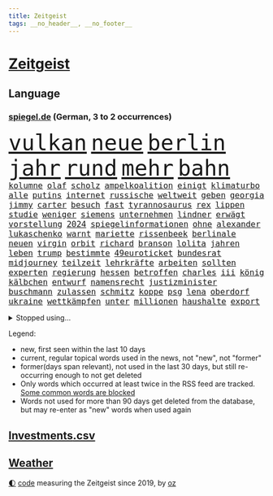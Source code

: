 ```yaml
---
title: Zeitgeist
tags: __no_header__, __no_footer__
---
```


# [Zeitgeist](https://oliz.io/zeitgeist/)

## Language

<h3><a href="https://www.spiegel.de" target="_blank">spiegel.de</a> (German, 3 to 2 occurrences)</h3>
<p style="font-family:monospace">
<span style="font-size:32pt"><a href="news_links.html#vulkan" class="current">vulkan</a></span>
<span style="font-size:32pt"><a href="news_links.html#neue" class="current">neue</a></span>
<span style="font-size:32pt"><a href="news_links.html#berlin" class="current">berlin</a></span>
<span style="font-size:32pt"><a href="news_links.html#jahr" class="current">jahr</a></span>
<span style="font-size:32pt"><a href="news_links.html#rund" class="current">rund</a></span>
<span style="font-size:32pt"><a href="news_links.html#mehr" class="current">mehr</a></span>
<span style="font-size:32pt"><a href="news_links.html#bahn" class="current">bahn</a></span>
<br>
<span style="font-size:12pt"><a href="news_links.html#kolumne" class="current">kolumne</a></span>
<span style="font-size:12pt"><a href="news_links.html#olaf" class="current">olaf</a></span>
<span style="font-size:12pt"><a href="news_links.html#scholz" class="current">scholz</a></span>
<span style="font-size:12pt"><a href="news_links.html#ampelkoalition" class="current">ampelkoalition</a></span>
<span style="font-size:12pt"><a href="news_links.html#einigt" class="current">einigt</a></span>
<span style="font-size:12pt"><a href="news_links.html#klimaturbo" class="new">klimaturbo</a></span>
<span style="font-size:12pt"><a href="news_links.html#alle" class="current">alle</a></span>
<span style="font-size:12pt"><a href="news_links.html#putins" class="current">putins</a></span>
<span style="font-size:12pt"><a href="news_links.html#internet" class="current">internet</a></span>
<span style="font-size:12pt"><a href="news_links.html#russische" class="current">russische</a></span>
<span style="font-size:12pt"><a href="news_links.html#weltweit" class="current">weltweit</a></span>
<span style="font-size:12pt"><a href="news_links.html#geben" class="current">geben</a></span>
<span style="font-size:12pt"><a href="news_links.html#georgia" class="new">georgia</a></span>
<span style="font-size:12pt"><a href="news_links.html#jimmy" class="current">jimmy</a></span>
<span style="font-size:12pt"><a href="news_links.html#carter" class="current">carter</a></span>
<span style="font-size:12pt"><a href="news_links.html#besuch" class="current">besuch</a></span>
<span style="font-size:12pt"><a href="news_links.html#fast" class="current">fast</a></span>
<span style="font-size:12pt"><a href="news_links.html#tyrannosaurus" class="new">tyrannosaurus</a></span>
<span style="font-size:12pt"><a href="news_links.html#rex" class="new">rex</a></span>
<span style="font-size:12pt"><a href="news_links.html#lippen" class="new">lippen</a></span>
<span style="font-size:12pt"><a href="news_links.html#studie" class="current">studie</a></span>
<span style="font-size:12pt"><a href="news_links.html#weniger" class="current">weniger</a></span>
<span style="font-size:12pt"><a href="news_links.html#siemens" class="current">siemens</a></span>
<span style="font-size:12pt"><a href="news_links.html#unternehmen" class="current">unternehmen</a></span>
<span style="font-size:12pt"><a href="news_links.html#lindner" class="current">lindner</a></span>
<span style="font-size:12pt"><a href="news_links.html#erwägt" class="current">erwägt</a></span>
<span style="font-size:12pt"><a href="news_links.html#vorstellung" class="current">vorstellung</a></span>
<span style="font-size:12pt"><a href="news_links.html#2024" class="current">2024</a></span>
<span style="font-size:12pt"><a href="news_links.html#spiegelinformationen" class="current">spiegelinformationen</a></span>
<span style="font-size:12pt"><a href="news_links.html#ohne" class="current">ohne</a></span>
<span style="font-size:12pt"><a href="news_links.html#alexander" class="current">alexander</a></span>
<span style="font-size:12pt"><a href="news_links.html#lukaschenko" class="current">lukaschenko</a></span>
<span style="font-size:12pt"><a href="news_links.html#warnt" class="current">warnt</a></span>
<span style="font-size:12pt"><a href="news_links.html#mariette" class="new">mariette</a></span>
<span style="font-size:12pt"><a href="news_links.html#rissenbeek" class="new">rissenbeek</a></span>
<span style="font-size:12pt"><a href="news_links.html#berlinale" class="current">berlinale</a></span>
<span style="font-size:12pt"><a href="news_links.html#neuen" class="current">neuen</a></span>
<span style="font-size:12pt"><a href="news_links.html#virgin" class="current">virgin</a></span>
<span style="font-size:12pt"><a href="news_links.html#orbit" class="current">orbit</a></span>
<span style="font-size:12pt"><a href="news_links.html#richard" class="current">richard</a></span>
<span style="font-size:12pt"><a href="news_links.html#branson" class="new">branson</a></span>
<span style="font-size:12pt"><a href="news_links.html#lolita" class="new">lolita</a></span>
<span style="font-size:12pt"><a href="news_links.html#jahren" class="current">jahren</a></span>
<span style="font-size:12pt"><a href="news_links.html#leben" class="current">leben</a></span>
<span style="font-size:12pt"><a href="news_links.html#trump" class="current">trump</a></span>
<span style="font-size:12pt"><a href="news_links.html#bestimmte" class="current">bestimmte</a></span>
<span style="font-size:12pt"><a href="news_links.html#49euroticket" class="current">49euroticket</a></span>
<span style="font-size:12pt"><a href="news_links.html#bundesrat" class="current">bundesrat</a></span>
<span style="font-size:12pt"><a href="news_links.html#midjourney" class="current">midjourney</a></span>
<span style="font-size:12pt"><a href="news_links.html#teilzeit" class="current">teilzeit</a></span>
<span style="font-size:12pt"><a href="news_links.html#lehrkräfte" class="current">lehrkräfte</a></span>
<span style="font-size:12pt"><a href="news_links.html#arbeiten" class="current">arbeiten</a></span>
<span style="font-size:12pt"><a href="news_links.html#sollten" class="current">sollten</a></span>
<span style="font-size:12pt"><a href="news_links.html#experten" class="current">experten</a></span>
<span style="font-size:12pt"><a href="news_links.html#regierung" class="current">regierung</a></span>
<span style="font-size:12pt"><a href="news_links.html#hessen" class="current">hessen</a></span>
<span style="font-size:12pt"><a href="news_links.html#betroffen" class="current">betroffen</a></span>
<span style="font-size:12pt"><a href="news_links.html#charles" class="current">charles</a></span>
<span style="font-size:12pt"><a href="news_links.html#iii" class="current">iii</a></span>
<span style="font-size:12pt"><a href="news_links.html#könig" class="current">könig</a></span>
<span style="font-size:12pt"><a href="news_links.html#kälbchen" class="new">kälbchen</a></span>
<span style="font-size:12pt"><a href="news_links.html#entwurf" class="current">entwurf</a></span>
<span style="font-size:12pt"><a href="news_links.html#namensrecht" class="new">namensrecht</a></span>
<span style="font-size:12pt"><a href="news_links.html#justizminister" class="current">justizminister</a></span>
<span style="font-size:12pt"><a href="news_links.html#buschmann" class="current">buschmann</a></span>
<span style="font-size:12pt"><a href="news_links.html#zulassen" class="current">zulassen</a></span>
<span style="font-size:12pt"><a href="news_links.html#schmitz" class="new">schmitz</a></span>
<span style="font-size:12pt"><a href="news_links.html#koppe" class="new">koppe</a></span>
<span style="font-size:12pt"><a href="news_links.html#psg" class="current">psg</a></span>
<span style="font-size:12pt"><a href="news_links.html#lena" class="current">lena</a></span>
<span style="font-size:12pt"><a href="news_links.html#oberdorf" class="new">oberdorf</a></span>
<span style="font-size:12pt"><a href="news_links.html#ukraine" class="current">ukraine</a></span>
<span style="font-size:12pt"><a href="news_links.html#wettkämpfen" class="new">wettkämpfen</a></span>
<span style="font-size:12pt"><a href="news_links.html#unter" class="current">unter</a></span>
<span style="font-size:12pt"><a href="news_links.html#millionen" class="current">millionen</a></span>
<span style="font-size:12pt"><a href="news_links.html#haushalte" class="current">haushalte</a></span>
<span style="font-size:12pt"><a href="news_links.html#export" class="current">export</a></span>
</p>
<details>
<summary>Stopped using...</summary>
<p class="former" style="font-size:12pt">
diktator(891) gerechtigkeit(890) metropole(890) gerüchte(889) leichter(889) bayerische(888) befinden(888) bewerber(888) legendären(888) reiche(888) einführen(887) fahrzeuge(887) maskenpflicht(887) november(887) privaten(887) hinaus(886) san(886) verdient(886) bmw(885) fdpchef(885) maß(885) niederländische(885) schlug(885) termin(885) verkündet(885) entdeckung(884) halle(884) kamera(884) leistung(884) nigeria(884) niveau(884) standort(884) bedeuten(883) duell(883) kandidaten(883) rettet(883) fahrt(882) gastgeber(882) herbst(882) joachim(882) kochen(882) locker(882) müller(882) reißt(882) beispiel(881) berufung(881) geschäfte(881) gestoßen(881) jörg(881) lebte(881) londoner(881) monatelang(881) premiere(881) schmidt(881) senken(881) verhängen(881) warf(881) egal(880) kriminellen(880) sendet(880) türkischen(880) wofür(880) csuchef(879) gutes(879) holen(879) leid(879) sichergestellt(879) stürzte(879) einreisen(878) dementiert(877) flüchtlingen(877) größer(877) null(877) potsdam(877) preisen(877) tödlich(877) zoo(877) bedeutung(876) endete(876) meinem(876) stadion(876) amnesty(875) auswahl(875) brasiliens(875) erinnern(875) geheimnis(875) islamischen(875) voraus(875) befreien(874) produzieren(874) veranstalter(874) vergessen(874) feld(873) form(873) befreit(872) beleidigt(872) distanziert(872) gefangene(872) tragödie(872) verbände(872) oppositionelle(871) regiert(871) reiste(871) schaffte(871) vorstellen(871) wies(871) dich(870) schlimmste(870) teenager(870) wähler(870) bewegen(869) erlebte(869) extremen(869) mehrerer(869) vorsprung(869) abschaffen(868) echten(868) einiger(868) gestürzt(868) hotels(868) zweimal(868) kehrte(867) abgelehnt(866) dran(865) vorne(865) bob(864) drogen(863) enttäuschung(863) müsste(863) warm(862) gesundheitsministerium(861) kabul(861) erfolgreichsten(860) iphone(860) cduchef(859) entschuldigung(859) rechtzeitig(859) behalten(858) steffen(858) flagge(857) empfehlung(854) präsenz(854) chats(852) kräfte(850) solchen(850) uhaft(849) einkommen(845) ursprünglich(840) geflohen(833) ausgetragen(828) abschluss(821) nick(799) milliardär(776) währung(774) zusätzlichen(772) fotografiert(769) verlusten(754) finanziellen(737) gregor(722) bewirbt(709) blut(700) stoltenberg(688) finanziert(685) militärische(677) schwerste(660) spiegelreporter(646) eröffnung(634) seither(630) volk(630) wenigsten(626) drohenden(623) inflationsrate(622) leichten(622) australischen(607) ralf(603) bedankt(602) flut(596) landsleute(595) ausgefallen(592) lebten(589) inszenieren(587) gesund(586) dörfer(579) ali(574) gestern(573) anlage(564) verstecken(564) wirtschaftskrise(555) 2025(553) 73(549) teamkollege(543) telefoniert(538) schnelles(537) abhängigkeit(528) bekräftigt(526) kurze(521) ruhestand(519) verschlechtert(515) verständigt(514) eingefroren(505) weißer(505) abu(504) rhein(504) ungewöhnliche(498) obersten(493) generationen(488) oberlandesgericht(488) tödlichem(487) nutzung(486) versuche(486) eindringlichen(484) summen(484) rande(482) 77(478) trip(478) laura(475) einfacher(468) waffenruhe(465) brennt(460) emotional(454) einzig(447) energieversorgung(446) bronze(444) ersatz(443) borrell(442) propaganda(442) waffenlieferungen(441) zerstörung(440) g7staaten(439) rennstall(439) model(436) sanitäter(435) ansprüche(434) flugzeugen(432) hinzu(432) kahn(430) cool(429) ring(428) vettel(426) untergang(424) vorm(423) berichteten(422) wandern(422) bonn(421) 2002(417) wagt(415) albert(411) klitschko(409) journalismus(406) einheiten(404) krankheiten(403) umfragen(399) fremd(398) verwaltung(395) 350(394) 40000(391) schätzt(387) sitz(387) klug(384) torwart(384) fortsetzen(383) ukrainenews(376) vorab(376) interessiert(374) verspätet(372) fünften(367) stoff(367) ankommt(363) rekordtief(363) hochschule(360) töchter(360) söhne(357) hochrangigen(355) exfreundin(353) messerattacke(352) sexismus(351) starkes(350) dicke(346) organisierte(345) andrej(343) spekulationen(343) tankrabatt(343) abgrund(341) ball(337) g7(336) austria(334) ertrinken(334) gearbeitet(328) schwerverletzte(326) einsetzt(324) usdollar(322) hammer(321) ausbeutung(319) bayreuth(316) klopp(315) fahrräder(314) gepäck(309) schau(309) verdrängen(309) fragwürdige(308) el(307) trocken(306) verschwanden(303) harter(302) klimakatastrophe(300) mobbing(299) empfindet(298) lngterminal(298) carlo(296) demonstrierende(296) zumutung(295) debattiert(293) verdrängt(293) verklagen(293) syrischen(292) zeremonie(292) beatles(291) heimspiel(291) vermittelte(291) kaiserslautern(290) französischer(286) tiefer(286) belegt(284) laufender(284) save(284) exmann(283) brittney(282) griner(282) kapazitäten(281) 54(275) hast(274) bewiesen(273) geschrumpft(273) maschine(273) bestimmter(272) attraktiver(270) zwillinge(270) internationales(267) hubert(266) unentschieden(266) möbel(265) dokumentation(263) plädieren(262) alzheimer(261) neustart(261) setzten(260) ängste(260) fehlten(257) bruttoinlandsprodukt(256) instrument(255) kampagne(255) genauer(254) golfstaat(254) heim(254) bundeskartellamt(253) davis(253) uneins(253) verteilen(253) geschichtenewsletter(252) hanna(252) islamische(251) sehe(251) bemerkenswert(250) stören(249) l(247) diente(246) berlinneukölln(245) gestrandete(244) koffer(244) bond(243) saale(243) fasst(240) pipeline(240) solches(239) verleihung(239) legal(238) flugzeugbauer(236) victoria(236) wiedersehen(236) energiesektor(234) schönheitsideale(230) glücklichen(228) üppige(227) waffensysteme(226) antony(225) children(225) tode(225) protestbewegung(224) feierabend(223) lokalen(222) volksheld(222) erhielten(221) island(221) flüsse(220) technisch(220) gelohnt(219) 14jährige(218) nebenwirkungen(217) durchzusetzen(215) terminal(215) nation(214) selbstbewusstsein(214) komplikationen(213) parken(213) zahlte(213) heidenheim(212) traten(212) twitteraccount(212) geistlichen(210) beworben(207) ganzes(207) oleksij(206) wünsche(203) klappen(202) marken(202) 19jähriger(201) bestes(201) gründete(201) regenfällen(200) telekom(200) ausliefern(198) geprallt(198) banden(197) goldener(197) patzte(197) bundesarbeitsgericht(196) schmuck(196) autobiografie(195) gefährdung(195) intrigen(195) trauma(195) eben(193) farben(193) überreste(193) rihanna(192) satellitenbilder(192) zurückkehren(192) zuschuss(191) bonus(190) rutschen(190) chefredakteurin(189) durchgang(189) unionsfraktion(189) verhaltens(189) interessierte(185) piste(185) preisgekrönte(185) radfahrerin(185) bauart(182) kriminalität(182) polizeichef(182) rechtsradikale(182) geburtenrate(181) fame(180) harmonie(180) tarifstreit(180) besessen(179) yorker(179) zuzug(179) ausgenutzt(178) sportlerin(178) wüste(178) 2050(177) konten(177) nationalsozialismus(177) wintershall(177) luftangriff(176) ndr(176) fortschrittlich(175) oregon(174) vegane(173) branchen(172) ernüchternd(172) lissabon(172) makejew(172) psychologin(172) unternehmensberatung(172) defizite(171) hingerichtet(171) bootsunglück(170) hessischen(170) ehrung(169) rekordhalter(169) sohnes(169) sprangen(169) windsor(169) zusage(169) beherrscht(166) finanzämter(166) kurswechsel(166) hergestellt(165) rückblick(165) symbole(165) vereine(164) verfängt(164) phoenix(163) vergnügen(163) müht(162) steven(162) soldatin(160) tunesien(160) daniela(159) flüssigerdgas(159) opel(159) raketenangriffe(159) staatsmedien(159) belege(158) iocpräsident(158) hungersnot(157) immunsystem(157) überraschte(157) 3500(156) direktor(156) knöchel(155) ukrainefeldzug(155) unovollversammlung(155) urteilt(155) parolen(154) überbringen(153) übergewicht(153) abgelegt(152) erzielen(152) tendenz(152) ausgegeben(151) eingezogen(151) geiger(151) kaltluft(151) kurdische(151) wumms(151) zitiert(151) ecken(150) rasanter(150) verachtung(150) verhelfen(149) weltbank(149) dominik(148) faschistischen(148) streits(147) bereichen(146) deckel(146) natogeneralsekretär(145) schweben(145) mats(144) teenagerin(144) unverständnis(144) absolviert(143) emanzipation(142) mullahregime(142) daei(141) minsk(140) unternommen(140) höchststrafe(139) leukämie(139) tankstellen(139) abgefeuert(138) erklärungen(138) schulterschluss(138) topspieler(138) gewehrt(137) hot(137) jemanden(137) spannende(137) gegessen(136) katholischer(136) missionen(136) neudelhi(136) schlachtfeld(136) tottenham(136) wiederholung(136) witze(136) year(136) ersticken(135) titanic(135) hilton(134) sinnlos(134) titelfavorit(134) gestohlenen(132) orden(132) steuert(132) trage(132) versichert(132) kronzeuge(131) ceo(130) gefälscht(130) kerzen(130) tieres(130) mitarbeitern(129) schmid(129) leidenschaft(128) sibirien(128) säge(128) korruptionsskandal(127) billigt(126) del(126) rücktrittsankündigung(126) ulm(126) zugeständnisse(125) volkswirtschaft(124) hotspur(123) schossen(123) kremlgegner(122) spielzeug(122) besserer(121) meiden(121) verbannen(121) dihk(120) korruptionsprozess(120) kostenloses(120) podium(120) miles(119) museums(119) südafrikas(119) dhabi(118) sozialamt(118) bowie(117) chinesisches(117) diktators(116) hexen(116) profit(116) staates(116) stellenabbau(116) verunsichert(116) liberale(115) basf(114) nordkoreanische(114) umsatzeinbruch(114) neuartigen(113) abbauen(112) prophezeit(112) skispringen(112) straßenblockaden(112) charme(111) maren(111) nullcovidpolitik(111) skispringerin(111) süß(111) zukommt(111) ohr(110) verkleidet(110) emily(109) hirn(109) protestierende(109) traunstein(109) nevada(108) exemplare(107) sieges(107) tribüne(107) unterschriften(107) dea(106) pasta(106) prangt(106) schädel(106) gewöhnt(105) bosch(104) erdgasförderung(104) ließe(104) militärpräsenz(103) mitreden(103) segler(103) verdoppeln(102) ekrem(101) game(101) istanbuls(101) i̇mamoğlu(101) kunstwerk(101) nachgegangen(101) prorussische(101) punk(101) raketentest(101) spiegelpodcast(101) wagnergruppe(101) bräuchten(100) gegenentwurf(100) isolieren(100) linus(100) saarlouis(100) todesurteil(100) bestellen(99) reste(98) terrasse(98) ökotest(98) angriffskrieges(97) inhaftierter(97) oman(97) banker(96) leeren(96) madonna(96) spielmacher(96) goldenen(95) persönlichkeit(95) siebte(95) wundern(95) nordirlandprotokoll(94) leopardpanzern(93) naturschützer(93) akzeptanz(92) bernhard(92) rheinland(92) sangen(92) wutausbruch(92) klimabericht(91) paartherapeuten(91) praxen(91) römer(91) unmöglich(91) verschanzen(91) asylbewerber(90) erdbebens(90) erhob(90) erwürgt(90) hernández(90) legten(90) sattel(90) steuerzahlerbund(90) wmauftakt(90) geringen(89) gespült(89) labern(89) treffers(89) ungewöhnlicher(89) heungmin(88) negativrekord(88) rassismusvorwurf(88) rächt(88) son(88) vizeweltmeister(88) wahren(88) biograf(87) getränke(87) kanäle(87) maier(87) prämie(87) überholen(87) 170000(86) abschieben(86) absolut(86) bukele(86) escooter(86) gebrannt(86) milliardensubventionen(86) nayib(86) parlamentsausschuss(86) salvador(86) trieb(86) vätern(86) wunderbare(86) filzskandal(85) illerkirchberg(85) missbrauchte(85) oberhof(85) rettungsarbeiten(85) strukturelle(85) umziehen(85) unterbrechen(85) millionenpublikum(84) mutig(84) pfarrer(84) sicherungsverwahrung(84) armbruster(83) autobahnbau(83) bands(83) hecking(83) nathalie(83) sanktionsumgehung(83) 70000(82) angehören(82) kundgebung(82) nadelbäumen(82) neymars(82) raucher(82) verschütteten(82) wegfall(82) 999(81) co2speicher(81) drangen(81) brettspiele(80) nina(80) onlinekauf(80) pionier(80) verwirklichen(80) einwanderer(79) kuschen(79) mindern(79) notprogramm(79) vorlegen(79) abgefangen(78) cold(78) grundlegenden(78) handelspartner(78) mexikostadt(78) mitgliedsländer(78) revolutionswächter(78) unerwarteter(78) winterwetter(78) 26jähriger(77) auswärtiges(77) düsseldorfer(77) hungern(77) leine(77) rechtmäßigkeit(77) satzung(77) schweinfurt(77) vorstandswahl(77) zuschläge(77) ganzer(76) raumkapsel(76) sagten(76) vorweg(76) wilde(76) brustkrebs(75) feldern(75) frost(75) pillen(75) selbstverständlichkeit(75) senatorin(75) öffentlichkeitswirksam(75) auflage(74) todesliste(74) viereinhalb(74) afdpolitikerin(73) arbeitszeiten(73) besserung(73) eröffnen(73) geeilt(73) jva(73) zankt(73) benötigte(72) derbe(72) erfolgsserie(72) krebstherapie(72) maserati(72) ostafrika(72) rechtsextremisten(72) zufriedener(72) 32jährige(71) autoritäre(71) bass(71) festivals(71) gebühren(71) gängige(71) häftlinge(71) mitsamt(71) niederbayern(71) schilderte(71) sojuskapsel(71) verharmlosung(71) community(70) genehmigungen(70) klüger(70) nhl(70) säcken(70) filmfestival(69) unterstütze(69) abgewickelt(68) abschlussdokument(68) lüdenscheid(68) saßen(68) vorhanden(68) zweitligist(68) avatar(67) benfica(67) cohen(67) eigenlob(67) entnommen(67) höhen(67) ahmad(66) akute(66) patientenschützer(66) price(66) wolodymir(66) zwischenbilanz(66) ludwigshafen(65) brannten(64) fleischwolf(64) foster(64) geförderte(64) geschwister(64) granate(64) großraum(64) kandidatin(64) bars(63) cameron(63) einsatzbereit(63) lautstarker(63) neumünster(63) arktische(62) autobahnbrücke(62) deutschsprachigen(62) graf(62) lügenmärchen(62) sammlung(62) seeler(62) stiehlt(62) bearbeitet(61) cambridge(61) geleitet(61) süditalien(61) wohlstand(61) 80jähriger(60) basketballprofi(60) ersatzfreiheitsstrafen(60) werft(60) beendigung(59) chinese(59) gelangte(59) gespart(59) onlinehandel(59) schiene(59) usinformationen(59) fehlendes(58) gunther(58) kreativer(58) wellinger(58) zufällig(58) antikatermittel(57) demokratisch(57) geschmückten(57) kurdischen(57) tunnel(57) 250000(56) euabgeordneter(56) gesichtet(56) jungstar(56) kommender(56) lebkuchen(56) minderjährigen(56) putingegner(56) verschärfte(56) abgesichert(55) abzukassieren(55) airbnb(55) bänke(55) charlie(55) franco(55) sag(55) unbemerkt(55) zeitplan(55) 365(54) fahrschein(54) yvonne(54) babysitter(53) dunkler(53) ebikes(53) einbrechen(53) energieträger(53) leistungen(53) 1999(52) botschafterin(52) elektrische(52) galaxien(52) gedenken(52) romeo(52) verfolger(52) ärgerte(52) bundespolitische(51) früherem(51) gefängnisstrafe(51) grünenchefin(51) leopard(51) nervt(51) netflixfilm(51) schild(51) spdregierungschefin(51) sprüche(51) bestechungsskandal(50) gesammelt(50) koks(50) langläuferinnen(50) neureuther(50) revanchiert(50) schreckschusswaffen(50) antisemitischer(49) kuriosen(49) repariert(49) trieben(49) wmgeneralprobe(49) überdenken(49) beschwört(48) brandenburgs(48) mitschüler(48) besuchte(47) kleider(47) konto(47) newcastle(47) reichert(47) vorwerfen(47) 425(46) automarkt(46) fehlerhaft(46) gastauftritt(46) gefühlt(46) hitlergruß(46) pantera(46) rock(46) antritt(45) bowl(45) festspiele(45) gestörte(45) olympiadritte(45) passagen(45) platzverweis(45) queensland(45) vertraut(45) windenergieausbau(45) zaubertor(45) zurückgelassen(45) formieren(44) mccartney(44) nicolas(44) südsudan(44) archäologie(43) batteriewerk(43) durchschnittliche(43) katastrophalen(43) massenstart(43) polarisieren(43) scheiterns(43) antonio(42) exkommandeur(42) karnevals(42) patzer(42) teich(42) verletzungspause(42) anja(41) containern(41) draisaitl(41) fluchtroute(41) kürzen(41) leopardlieferung(41) sandsäcken(41) webb(41) zwang(41) abwanderung(40) buchläden(40) eigentum(40) geistliche(40) nürnberger(40) schneeregen(40) theorien(40) 22jährigen(39) aufsichtsbehörde(39) bundesligaspiel(39) g+j(39) grundsteuer(39) only(39) sportwagen(39) vermittlerrolle(39) bandenkriminalität(38) erden(38) freistaat(38) jubiläum(38) ohrfeige(38) schönheitswettbewerb(38) angestiegen(37) durchfahrt(37) elektrischen(37) genießt(37) hansgeorg(37) intendantin(37) maaßen(37) murray(37) nötigung(37) state(37) vorzubereiten(37) wmsilber(37) abgelehnte(36) aiwanger(36) bekomme(36) frauenfeindlichkeit(36) highlight(36) lahmgelegt(36) pfosten(36) stoppte(36) zulasten(36) jahrelangem(35) oberstaatsanwalt(35) portland(35) sonntagmorgen(35) spiegelredakteurin(35) sportverein(35) césar(34) gramm(34) kürze(34) wunden(34) favoritin(33) kriegsgerät(33) stellvertretende(33) symbolische(33) gestiegener(32) lebendig(32) schöpfer(32) souveräner(32) 18000(31) allergiker(31) felipe(31) hinzugefügt(31) kriegsbeginns(31) witwe(31) zögerlichkeit(31) aussuchen(30) geklauten(30) helsinki(30) kassenpatienten(30) transparente(30) werdende(30) zögern(30) himbeeren(29) leihmutterschaft(29) wandlung(29) 65jährigen(28) ambitionen(28) aufzubewahren(28) behielt(28) brokstedt(28) fünfter(28) straßer(28) uefa(28) verschleppte(28) water(28) way(28) ausdauernd(27) aussetzung(27) gewinnern(27) ibrahim(27) usmedien(27) wahrscheinlichkeit(27) hinterbliebenen(26) paypal(26) veraltet(26) bip(25) co₂zertifikate(25) gewisser(25) taugen(25) umgerechnet(25) weitestgehend(25) 1600(24) herrmanns(24) gültige(23) magen(23) propagandashow(23) rechtfertigen(23) startabkommen(23) tschechische(23) aktionären(22) baten(22) battle(22) gruner+jahr(22) kiwerkzeuge(22) kriegsjahr(22) nadia(22) nordwesten(22) pflegebedürftige(22) solutions(22) wichtigere(22) zelt(22) 80jährige(21) arbeitnehmervertreter(21) beanstandet(21) horrend(21) pflichtdienst(21) reschke(21) teilnehmende(21) unterbinden(21) vergriffen(21) anstehenden(20) halbmond(20) konsens(20) leidenschaftlicher(20) panzerbataillon(20) renommierten(20) scheiße(20) vernichtenden(20) abtransportiert(19) dfbpokal(19) greifswald(19) nachbeben(19) überaus(19) einschränkung(18) geschnappt(18) kanälen(18) luftwaffenstützpunkt(18) müttern(18) reuter(18) schwindel(18) spitzendiplomaten(18) vereinfachen(18) wmgold(18) feministischen(17) loswerden(17) nbageschichte(17) offenzulegen(17) politikwissenschaftler(17) potenzial(17) auswendig(16) clippers(16) emblem(16) entzweien(16) fwort(16) grafiken(16) plattner(16) zugeht(16) amalia(15) beraubt(15) olympiasieg(15) ratlos(15) erleuchtet(14) rezension(14) schwindet(14) teilerfolg(14) antisemiten(13) brände(13) iskenderun(13) kiewbesuch(13) sicherheitskonferenz(13) tennisprofi(13) university(13) verhungert(13) überraschungsbesuch(13) arbeitgeberverband(12) belügen(12) biathlonwm(12) hautfarbe(12) hermann(12) markanten(12) medaillenhoffnung(12) music(12) popsuperstar(12) drittes(11) dsv(11) profiling(11) racial(11) tochterfirma(11) verletzungssorgen(11) weitreichenden(11)
</p>
</details>
<p>Legend:
<ul>
<li><span class="new">new</span>, first seen within the last 10 days</li>
<li><span class="current">current</span>, regular topical words used in the news, not "new", not "former"</li>
<li><span class="former">former(days span relevant)</span>, not used in the last 30 days, but still re-occurring enough to not get deleted</li>
<li>Only words which occurred at least twice in the RSS feed are tracked. <a href="language/filters.py">Some common words are blocked</a></li>
<li>Words not used for more than 90 days get deleted from the database, but may re-enter as "new" words when used again</li>
</ul>
</p>

## [Investments](investments.html)[.csv](investments.csv)

## [Weather](weather.html)

<footer>
<a href="javascript:toggleTheme()" class="nav">🌓</a>
<a href="https://github.com/ooz/zeitgeist">code</a> measuring the Zeitgeist since 2019, by <a href="https://oliz.io">oz</a>
</footer>
